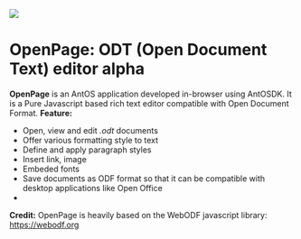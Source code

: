 ![](https://os.lxsang.me/repo/AntOSDK/OpenPage.png)
# OpenPage: ODT (Open Document Text) editor alpha
**OpenPage** is an AntOS application developed in-browser using AntOSDK. It is a Pure Javascript based rich text editor compatible with Open Document Format. 
**Feature:**
* Open, view and edit *.odt* documents
* Offer various formatting style to text
* Define and apply paragraph styles
* Insert link, image
* Embeded fonts
* Save documents as ODF format so that it can be compatible with desktop applications like Open Office
* 
**Credit:**
OpenPage is heavily based on the WebODF javascript library: https://webodf.org